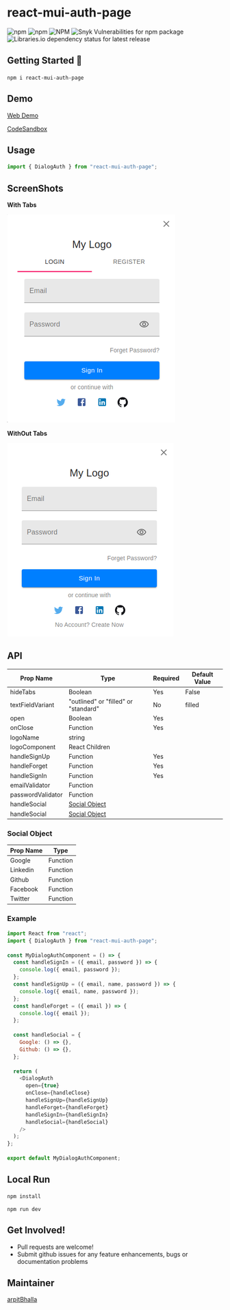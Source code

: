 # react-mui-auth-page

![npm](https://img.shields.io/npm/v/react-mui-auth-page?style=flat-square) ![npm](https://img.shields.io/npm/dm/react-mui-auth-page?style=flat-square) ![NPM](https://img.shields.io/npm/l/react-mui-auth-page?style=flat-square) ![Snyk Vulnerabilities for npm package](https://img.shields.io/snyk/vulnerabilities/npm/react-mui-auth-page?style=flat-square) ![Libraries.io dependency status for latest release](https://img.shields.io/librariesio/release/npm/react-mui-auth-page?style=flat-square)

## Getting Started :rocket:

`npm i react-mui-auth-page`

## Demo

[Web Demo](https://react-mui-auth-page.surge.sh)

[CodeSandbox](https://codesandbox.io/s/react-mui-auth-page-demo-i5yxe?file=/src/App.js)

## Usage

```js
import { DialogAuth } from "react-mui-auth-page";
```

## ScreenShots

**With Tabs**

<img src='./example/Dialog with Tabs.png'>

**WithOut Tabs**

<img src='./example/Dialog without Tabs.png'>

## API

| Prop Name         | Type                                 | Required | Default Value |
| ----------------- | ------------------------------------ | -------- | ------------- |
| hideTabs          | Boolean                              | Yes      | False         |
| textFieldVariant  | "outlined" or "filled" or "standard" | No       | filled        |
| open              | Boolean                              | Yes      |               |
| onClose           | Function                             | Yes      |               |
| logoName          | string                               |          |               |
| logoComponent     | React Children                       |          |               |
| handleSignUp      | Function                             | Yes      |
| handleForget      | Function                             | Yes      |
| handleSignIn      | Function                             | Yes      |
| emailValidator    | Function                             |
| passwordValidator | Function                             |
| handleSocial      | [Social Object](#Social-Object)      |
| handleSocial      | [Social Object](#Social-Object)      |

### Social Object

| Prop Name | Type     |
| --------- | -------- |
| Google    | Function |
| Linkedin  | Function |
| Github    | Function |
| Facebook  | Function |
| Twitter   | Function |

### Example

```js
import React from "react";
import { DialogAuth } from "react-mui-auth-page";

const MyDialogAuthComponent = () => {
  const handleSignIn = ({ email, password }) => {
    console.log({ email, password });
  };
  const handleSignUp = ({ email, name, password }) => {
    console.log({ email, name, password });
  };
  const handleForget = ({ email }) => {
    console.log({ email });
  };

  const handleSocial = {
    Google: () => {},
    Github: () => {},
  };

  return (
    <DialogAuth
      open={true}
      onClose={handleClose}
      handleSignUp={handleSignUp}
      handleForget={handleForget}
      handleSignIn={handleSignIn}
      handleSocial={handleSocial}
    />
  );
};

export default MyDialogAuthComponent;
```

## Local Run

```
npm install
```

```
npm run dev
```

## Get Involved!

- Pull requests are welcome!
- Submit github issues for any feature enhancements, bugs or documentation problems

## Maintainer

[arpitBhalla](https://github.com/arpitbhalla)
